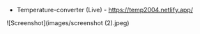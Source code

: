 - Temperature-converter (Live) - https://temp2004.netlify.app/

![Screenshot](images/screenshot (2).jpeg)
